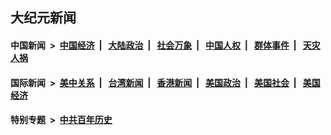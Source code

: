 ## 大纪元新闻

#### 中国新闻 &nbsp;>&nbsp; [中国经济](indexes/ncid283/README.md?12200845) &nbsp;| &nbsp; [大陆政治](indexes/ncid277/README.md?12200845) &nbsp;| &nbsp; [社会万象](indexes/ncid282/README.md?12200845) &nbsp;| &nbsp; [中国人权](indexes/ncid278/README.md?12200845) &nbsp;| &nbsp; [群体事件](indexes/ncid279/README.md?12200845) &nbsp;| &nbsp; [天灾人祸](indexes/ncid280/README.md?12200845)

#### 国际新闻 &nbsp;>&nbsp; [美中关系](indexes/nf1412576/README.md?12200845) &nbsp;| &nbsp; [台湾新闻](indexes/ncid1349361/README.md?12200845) &nbsp;| &nbsp; [香港新闻](indexes/ncid1349362/README.md?12200845) &nbsp;| &nbsp; [美国政治](indexes/ncid1078159/README.md?12200845) &nbsp;| &nbsp; [美国社会](indexes/ncid1078160/README.md?12200845) &nbsp;| &nbsp; [美国经济](indexes/ncid1078158/README.md?12200845)

#### 特别专题 &nbsp;>&nbsp; [中共百年历史](https://github.com/epoch-news/epoch-special/blob/master/README.md?12200845)  

